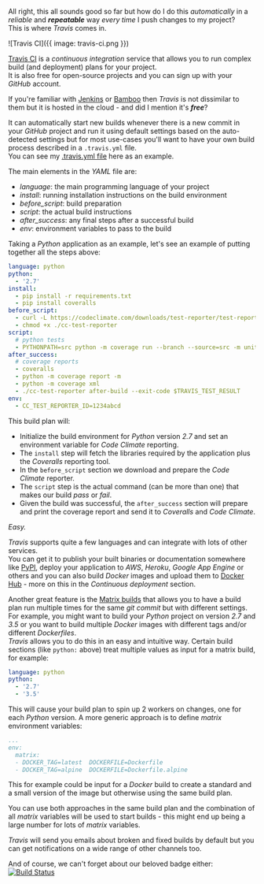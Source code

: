 All right, this all sounds good so far but how do I do this *automatically* in a
*reliable* and __*repeatable*__ way *every time* I push changes to my project?  
This is where *Travis* comes in.

![Travis CI]({{ image: travis-ci.png }})

[Travis CI](https://travis-ci.org) is a *continuous integration* service that allows 
you to run complex build (and deployment) plans for your project.  
It is also free for open-source projects and you can sign up with your *GitHub* account.

If you're familiar with [Jenkins](https://jenkins.io) or [Bamboo](https://www.atlassian.com/software/bamboo)
then *Travis* is not dissimilar to them but it is hosted in the cloud - and did I mention it's __*free*__?

It can automatically start new builds whenever there is a new commit in your 
*GitHub* project and run it using default settings based on the auto-detected settings
but for most use-cases you'll want to have your own build process described in a `.travis.yml` file.  
You can see my [.travis.yml file](https://github.com/rycus86/demo-site/blob/master/.travis.yml) here as an example.

The main elements in the *YAML* file are:
- *language*: the main programming language of your project
- *install*: running installation instructions on the build environment
- *before_script*: build preparation
- *script*: the actual build instructions
- *after_success*: any final steps after a successful build
- *env*: environment variables to pass to the build

Taking a *Python* application as an example, let's see an example of putting together all the steps above:
```yaml
language: python
python:
  - '2.7'
install:
  - pip install -r requirements.txt
  - pip install coveralls
before_script:
  - curl -L https://codeclimate.com/downloads/test-reporter/test-reporter-latest-linux-amd64 > ./cc-test-reporter
  - chmod +x ./cc-test-reporter
script:
  # python tests
  - PYTHONPATH=src python -m coverage run --branch --source=src -m unittest discover -s tests -v
after_success:
  # coverage reports
  - coveralls
  - python -m coverage report -m
  - python -m coverage xml
  - ./cc-test-reporter after-build --exit-code $TRAVIS_TEST_RESULT
env:
  - CC_TEST_REPORTER_ID=1234abcd
```

This build plan will:

- Initialize the build environment for *Python* version *2.7* 
and set an environment variable for *Code Climate* reporting.
- The `install` step will fetch the libraries required by the application plus the 
*Coveralls* reporting tool.
- In the `before_script` section we download and prepare the *Code Climate* reporter.
- The `script` step is the actual command (can be more than one) that makes our build
*pass* or *fail*.
- Given the build was successful, the `after_success` section will prepare and print
the coverage report and send it to *Coveralls* and *Code Climate*.

*Easy.*

*Travis* supports quite a few languages and can integrate with lots of other services.  
You can get it to publish your built binaries or documentation somewhere like [PyPI](https://pypi.python.org/pypi), 
deploy your application to *AWS*, *Heroku*, *Google App Engine* or others and you can also 
build *Docker* images and upload them to [Docker Hub](https://hub.docker.com) - 
more on this in the *Continuous deployment* section.

Another great feature is the [Matrix builds](https://docs.travis-ci.com/user/build-stages/matrix-expansion/) 
that allows you to have a build plan run multiple times for the same *git commit* but with different settings.
For example, you might want to build your *Python* project on version *2.7* and *3.5*
or you want to build multiple *Docker* images with different tags and/or different *Dockerfiles*.  
*Travis* allows you to do this in an easy and intuitive way.
Certain build sections (like `python:` above) treat multiple values as input for a matrix build, for example:
```yaml
language: python
python:
  - '2.7'
  - '3.5'
```

This will cause your build plan to spin up 2 workers on changes, one for each *Python* version.
A more generic approach is to define *matrix* environment variables:
```yaml
...
env:
  matrix:
  - DOCKER_TAG=latest  DOCKERFILE=Dockerfile
  - DOCKER_TAG=alpine  DOCKERFILE=Dockerfile.alpine
```

This for example could be input for a *Docker* build to create a standard 
and a small version of the image but otherwise using the same build plan.

You can use both approaches in the same build plan and the combination of all
*matrix* variables will be used to start builds - 
this might end up being a large number for lots of *matrix* variables.

*Travis* will send you emails about broken and fixed builds by default
but you can get notifications on a wide range of other channels too.

And of course, we can't forget about our beloved badge either:  
[![Build Status](https://travis-ci.org/rycus86/demo-site.svg?branch=master)](https://travis-ci.org/rycus86/demo-site)
